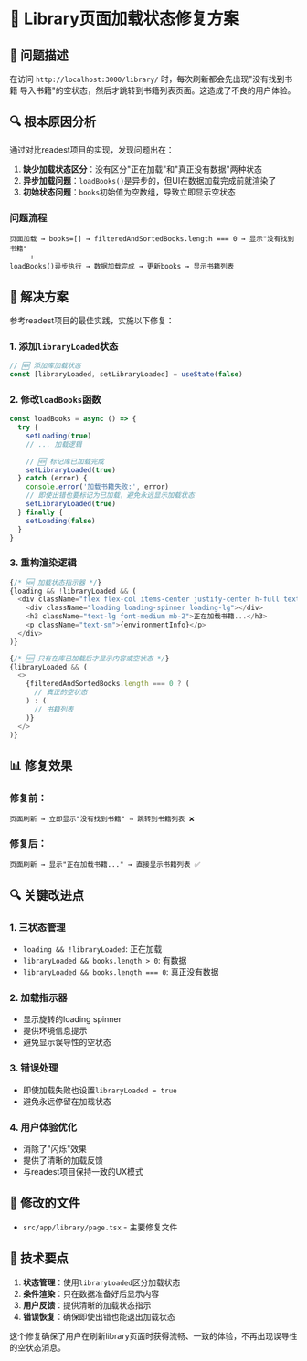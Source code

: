 # 🔧 Library页面加载状态修复方案

## 🚨 问题描述

在访问 `http://localhost:3000/library/` 时，每次刷新都会先出现"没有找到书籍 导入书籍"的空状态，然后才跳转到书籍列表页面。这造成了不良的用户体验。

## 🔍 根本原因分析

通过对比readest项目的实现，发现问题出在：

1. **缺少加载状态区分**：没有区分"正在加载"和"真正没有数据"两种状态
2. **异步加载问题**：`loadBooks()`是异步的，但UI在数据加载完成前就渲染了
3. **初始状态问题**：`books`初始值为空数组，导致立即显示空状态

### 问题流程
```
页面加载 → books=[] → filteredAndSortedBooks.length === 0 → 显示"没有找到书籍"
     ↓
loadBooks()异步执行 → 数据加载完成 → 更新books → 显示书籍列表
```

## 🚀 解决方案

参考readest项目的最佳实践，实施以下修复：

### 1. 添加`libraryLoaded`状态

```typescript
// 🆕 添加库加载状态
const [libraryLoaded, setLibraryLoaded] = useState(false)
```

### 2. 修改`loadBooks`函数

```typescript
const loadBooks = async () => {
  try {
    setLoading(true)
    // ... 加载逻辑
    
    // 🆕 标记库已加载完成
    setLibraryLoaded(true)
  } catch (error) {
    console.error('加载书籍失败:', error)
    // 即使出错也要标记为已加载，避免永远显示加载状态
    setLibraryLoaded(true)
  } finally {
    setLoading(false)
  }
}
```

### 3. 重构渲染逻辑

```typescript
{/* 🆕 加载状态指示器 */}
{loading && !libraryLoaded && (
  <div className="flex flex-col items-center justify-center h-full text-center min-h-[400px]">
    <div className="loading loading-spinner loading-lg"></div>
    <h3 className="text-lg font-medium mb-2">正在加载书籍...</h3>
    <p className="text-sm">{environmentInfo}</p>
  </div>
)}

{/* 🆕 只有在库已加载后才显示内容或空状态 */}
{libraryLoaded && (
  <>
    {filteredAndSortedBooks.length === 0 ? (
      // 真正的空状态
    ) : (
      // 书籍列表
    )}
  </>
)}
```

## 📊 修复效果

### 修复前：
```
页面刷新 → 立即显示"没有找到书籍" → 跳转到书籍列表 ❌
```

### 修复后：
```
页面刷新 → 显示"正在加载书籍..." → 直接显示书籍列表 ✅
```

## 🔍 关键改进点

### 1. **三状态管理**
- `loading && !libraryLoaded`: 正在加载
- `libraryLoaded && books.length > 0`: 有数据
- `libraryLoaded && books.length === 0`: 真正没有数据

### 2. **加载指示器**
- 显示旋转的loading spinner
- 提供环境信息提示
- 避免显示误导性的空状态

### 3. **错误处理**
- 即使加载失败也设置`libraryLoaded = true`
- 避免永远停留在加载状态

### 4. **用户体验优化**
- 消除了"闪烁"效果
- 提供了清晰的加载反馈
- 与readest项目保持一致的UX模式

## 📁 修改的文件

- `src/app/library/page.tsx` - 主要修复文件

## 🎯 技术要点

1. **状态管理**：使用`libraryLoaded`区分加载状态
2. **条件渲染**：只在数据准备好后显示内容
3. **用户反馈**：提供清晰的加载状态指示
4. **错误恢复**：确保即使出错也能退出加载状态

这个修复确保了用户在刷新library页面时获得流畅、一致的体验，不再出现误导性的空状态消息。